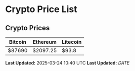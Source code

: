 # Crypto Price List

## Crypto Prices
| Bitcoin | Ethereum | Litecoin |
| ------- | -------- | -------- |
| $87690 | $2097.25 | $93.8 |
**Last Updated:** 2025-03-24 10:40 UTC
**Last Updated:** $DATE$

